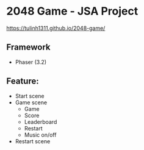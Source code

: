 # 2048 Game - JSA Project

https://tulinh1311.github.io/2048-game/
## Framework
- Phaser (3.2)

## Feature:
- Start scene
- Game scene
  - Game
  - Score
  - Leaderboard
  - Restart
  - Music on/off
- Restart scene
